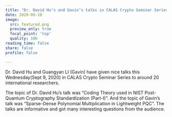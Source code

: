 ```yaml
---
title: "Dr. David Hu‘s and Gavin’s talks in CALAS Crypto Seminar Series"
date: 2020-09-10
image:
  src: featured.png
  preview_only: true
  focal_point: 'top'
  quality: 100
reading_time: false
share: false
profile: false

---
```

Dr. David Hu and Guangyan LI (Gavin) have given nice talks this Wednesday(Sept 9, 2020) in CALAS Crypto Seminar Series to around 20 international researchers.
<!--more-->

The topic of Dr. David Hu’s talk was “Coding Theory used in NIST Post-Quantum Cryptography Standardization (Part-I)”.  And the topic of Gavin’s talk was “Sparse-Dense Polynomial Multiplication in Lightweight PQC”. The talks are informative and got many interesting questions from the audience.